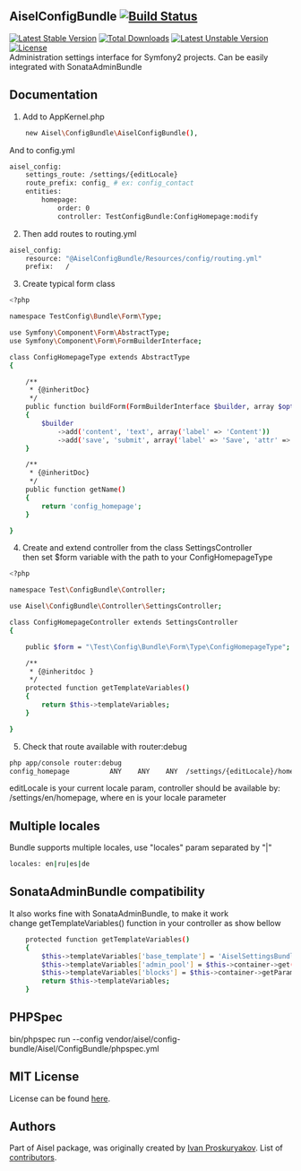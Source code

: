AiselConfigBundle [![Build Status](https://travis-ci.org/ivanproskuryakov/AiselConfigBundle.svg)](https://travis-ci.org/ivanproskuryakov/AiselConfigBundle)
-----------------------------------
[![Latest Stable Version](https://poser.pugx.org/aisel/config-bundle/v/stable.svg)](https://packagist.org/packages/aisel/config-bundle)
[![Total Downloads](https://poser.pugx.org/aisel/config-bundle/downloads.svg)](https://packagist.org/packages/aisel/config-bundle)
[![Latest Unstable Version](https://poser.pugx.org/aisel/config-bundle/v/unstable.svg)](https://packagist.org/packages/aisel/config-bundle)
[![License](https://poser.pugx.org/aisel/config-bundle/license.svg)](https://packagist.org/packages/aisel/config-bundle)
<br/>
Administration settings interface for Symfony2 projects. Can be easily integrated with SonataAdminBundle

Documentation
-------------

1.  Add to AppKernel.php<br/>
```bash
    new Aisel\ConfigBundle\AiselConfigBundle(),
```
And to config.yml<br/>
```bash
aisel_config:
    settings_route: /settings/{editLocale}
    route_prefix: config_ # ex: config_contact
    entities:
        homepage:
            order: 0
            controller: TestConfigBundle:ConfigHomepage:modify
```

2. Then add routes to routing.yml<br/>
```bash
aisel_config:
    resource: "@AiselConfigBundle/Resources/config/routing.yml"
    prefix:   /
```

3. Create typical form class<br/>
```bash
<?php

namespace TestConfig\Bundle\Form\Type;

use Symfony\Component\Form\AbstractType;
use Symfony\Component\Form\FormBuilderInterface;

class ConfigHomepageType extends AbstractType
{

    /**
     * {@inheritDoc}
     */
    public function buildForm(FormBuilderInterface $builder, array $options)
    {
        $builder
            ->add('content', 'text', array('label' => 'Content'))
            ->add('save', 'submit', array('label' => 'Save', 'attr' => array('class' => 'btn btn-primary')));
    }

    /**
     * {@inheritDoc}
     */
    public function getName()
    {
        return 'config_homepage';
    }

}
```

4. Create and extend controller from the class SettingsController<br/>
   then set $form variable with the path to your ConfigHomepageType
```bash
<?php

namespace Test\ConfigBundle\Controller;

use Aisel\ConfigBundle\Controller\SettingsController;

class ConfigHomepageController extends SettingsController
{

    public $form = "\Test\Config\Bundle\Form\Type\ConfigHomepageType";

    /**
     * {@inheritdoc }
     */
    protected function getTemplateVariables()
    {
        return $this->templateVariables;
    }

}
```
5. Check that route available with router:debug
```bash
php app/console router:debug
config_homepage          ANY    ANY    ANY  /settings/{editLocale}/homepage
```
editLocale is your current locale param, controller should be available by:<br/>
/settings/en/homepage, where en is your locale parameter

Multiple locales
-----------------------------------
Bundle supports multiple locales, use "locales" param separated by "|"
```bash
locales: en|ru|es|de
```
SonataAdminBundle compatibility
-----------------------------------
It also works fine with SonataAdminBundle, to make it work<br/>
   change getTemplateVariables() function in your controller as show bellow
```bash
    protected function getTemplateVariables()
    {
        $this->templateVariables['base_template'] = 'AiselSettingsBundle::layout.html.twig'; //Your sonata layout template
        $this->templateVariables['admin_pool'] = $this->container->get('sonata.admin.pool');
        $this->templateVariables['blocks'] = $this->container->getParameter('sonata.admin.configuration.dashboard_blocks');
        return $this->templateVariables;
    }
```

PHPSpec
-----------------------------------
bin/phpspec run --config vendor/aisel/config-bundle/Aisel/ConfigBundle/phpspec.yml

MIT License
-----------------------------------

License can be found [here](https://github.com/ivanproskuryakov/Aisel/blob/master/LICENSE).

Authors
-----------------------------------

Part of Aisel package, was originally created by [Ivan Proskuryakov](http://www.magazento.com).
List of [contributors](https://github.com/ivanproskuryakov/AiselConfigBundle/graphs/contributors).
